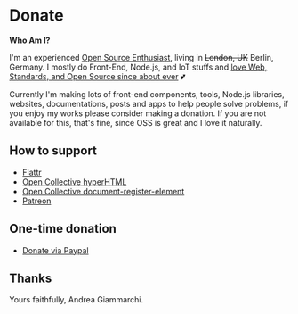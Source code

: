 # Donate

**Who Am I?**

I'm an experienced [Open Source Enthusiast](https://www.webreflection.co.uk/profile), living in ~~London, UK~~ Berlin, Germany.
I mostly do Front-End, Node.js, and IoT stuffs and [love Web, Standards, and Open Source since about ever](https://www.webreflection.co.uk/blog/2017/07/25/doubling-down-on-oss) 💕

Currently I'm making lots of front-end components, tools, Node.js libraries, websites, documentations, posts and apps to help people solve problems, if you enjoy my works please consider making a donation. If you are not available for this, that's fine, since OSS is great and I love it naturally.

## How to support

  * [Flattr](https://flattr.com/@WebReflection)
  * [Open Collective hyperHTML](https://opencollective.com/hyperHTML)
  * [Open Collective document-register-element](https://opencollective.com/document-register-element)
  * [Patreon](https://www.patreon.com/webreflection)

## One-time donation

  * [Donate via Paypal](https://www.paypal.me/webreflection)

## Thanks

Yours faithfully, Andrea Giammarchi.
